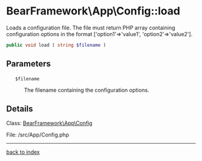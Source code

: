 # BearFramework\App\Config::load

Loads a configuration file. The file must return PHP array containing configuration options in the format ['option1'=>'value1', 'option2'=>'value2'].

```php
public void load ( string $filename )
```

## Parameters

&nbsp;&nbsp;&nbsp;&nbsp;&nbsp;&nbsp;`$filename`

&nbsp;&nbsp;&nbsp;&nbsp;&nbsp;&nbsp;&nbsp;&nbsp;&nbsp;&nbsp;&nbsp;&nbsp;The filename containing the configuration options.

## Details

Class: [BearFramework\App\Config](bearframework.app.config.class.md)

File: /src/App/Config.php

---

[back to index](index.md)

